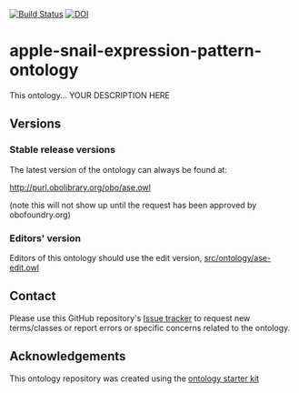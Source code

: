 [![Build Status](https://travis-ci.org/srobb1/apple-snail-expression-pattern-ontology.svg?branch=master)](https://travis-ci.org/srobb1/apple-snail-expression-pattern-ontology)
[![DOI](https://zenodo.org/badge/13996/srobb1/apple-snail-expression-pattern-ontology.svg)](https://zenodo.org/badge/latestdoi/13996/srobb1/apple-snail-expression-pattern-ontology)

# apple-snail-expression-pattern-ontology

This ontology... YOUR DESCRIPTION HERE

## Versions

### Stable release versions

The latest version of the ontology can always be found at:

http://purl.obolibrary.org/obo/ase.owl

(note this will not show up until the request has been approved by obofoundry.org)

### Editors' version

Editors of this ontology should use the edit version, [src/ontology/ase-edit.owl](src/ontology/ase-edit.owl)

## Contact

Please use this GitHub repository's [Issue tracker](https://github.com/srobb1/apple-snail-expression-pattern-ontology/issues) to request new terms/classes or report errors or specific concerns related to the ontology.

## Acknowledgements

This ontology repository was created using the [ontology starter kit](https://github.com/INCATools/ontology-starter-kit)
